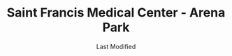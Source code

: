 ---
layout: location-page
date: Last Modified
description: "Local COVID-19 testing is available at Saint Francis Medical Center - Arena Park in Cape Giradeau, Missouri, USA."
permalink: "locations/missouri/cape-giradeau/saint-francis-medical-center-arena-park/"
tags:
  - locations
  - missouri
title: Saint Francis Medical Center - Arena Park
uniqueName: saint-francis-medical-center-arena-park
state: Missouri
stateAbbr: MO
hood: "Cape Giradeau"
address: "410 Kiwanis Dr."
city: "Cape Giradeau"
zip: "63701"
zipsNearby: "42021 42022 42023 42024 42027 42031 42032 42035 42039 42050 42051 42053 42056 42058 42060 42061 42069 42070 42001 42002 42003 42086 42087 63730 63732 63820 63621 63735 63736 63822 63823 63824 63825 63627 63737 63932 63738 63739 63828 63701 63702 63703 63632 63833 63740 63834 63742 63743 63744 63636 63841 63637 63936 63745 63845 63846 63640 63746 63940 63645 63748 63848 63750 63751 63752 63850 63944 63963 63755 63758 63860 63651 63760 63862 63950 63951 63763 63863 63764 63655 63866 63867 63766 63868 63767 63869 63769 63770 63771 63870 63956 63662 63774 63747 63775 63776 63783 63779 63901 63902 63873 63960 63874 63962 63670 63673 63780 63781 63801 63934 63964 63782 63878 63784 63675 63966 63785 63967 63881 63882 63787 62905 62906 62907 62908 62812 62909 62910 62819 62912 62914 62915 62916 62901 62902 62903 62917 62918 62233 62822 62920 62825 62921 62237 62922 62238 62923 62924 62926 62927 62832 62928 62932 62241 62933 62242 62840 62841 62938 62939 62940 62941 62942 62943 62947 62948 62949 62950 62951 62952 62953 62956 62856 62957 62958 62959 62259 62960 62961 62962 62963 62964 62865 62966 62967 62969 62970 62971 62874 62972 62272 62973 62274 62974 62975 62261 62277 62976 62280 62983 62884 62985 62286 62288 62987 62888 62988 62993 62990 62890 62992 62891 62994 62995 62996 62297 62896 62997 62998 62999" 
mapUrl: "http://maps.apple.com/?q=Saint+Francis+Medical+Center+-+Arena+Park&address=410+Kiwanis+Dr,Cape+Giradeau,Missouri,63701"
locationType: Drive-thru
phone: "573-331-4200"
website: "https://www.sfmc.net/covid19/"
onlineBooking: undefined
closed: undefined
closedUpdate: April 22nd, 2020
notes: "By appointment only. Only for individuals with symptoms. Requires phone screen."
days: Contact for hours of operation.
ctaMessage: Learn more
ctaUrl: "https://www.sfmc.net/covid19/"
---
